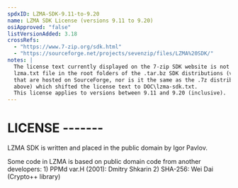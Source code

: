 ```yaml
---
spdxID: LZMA-SDK-9.11-to-9.20
name: LZMA SDK License (versions 9.11 to 9.20)
osiApproved: "false"
listVersionAdded: 3.18
crossRefs: 
  - "https://www.7-zip.org/sdk.html"
  - "https://sourceforge.net/projects/sevenzip/files/LZMA%20SDK/"
notes: |
  The license text currently displayed on the 7-zip SDK website is not the same as any of the
  lzma.txt file in the root folders of the .tar.bz SDK distributions (versions 922 and below)
  that are hosted on SourceForge, nor is it the same as the .7z distributions (versions 935 and
  above) which shifted the license text to DOC\lzma-sdk.txt.
  This license applies to versions between 9.11 and 9.20 (inclusive).
---
```


# LICENSE -------

LZMA SDK is written and placed in the public domain by Igor Pavlov.

Some code in LZMA is based on public domain code from another developers: 1) PPMd var.H (2001): Dmitry Shkarin 2) SHA-256: Wei Dai (Crypto++ library)
